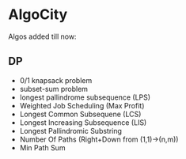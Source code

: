 # AlgoCity
Algos added till now:

## DP
- 0/1 knapsack problem
- subset-sum problem
- longest pallindrome subsequence (LPS)
- Weighted Job Scheduling (Max Profit)
- Longest Common Subsequene (LCS)
- Longest Increasing Subsequence (LIS)
- Longest Pallindromic Substring
- Number Of Paths (Right+Down from (1,1)->(n,m))
- Min Path Sum
